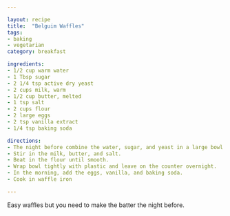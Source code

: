 ```yaml
---

layout: recipe
title:  "Belguim Waffles"
tags: 
- baking
- vegetarian
category: breakfast

ingredients:
- 1/2 cup warm water
- 1 Tbsp sugar
- 2 1/4 tsp active dry yeast
- 2 cups milk, warm
- 1/2 cup butter, melted
- 1 tsp salt
- 2 cups flour
- 2 large eggs
- 2 tsp vanilla extract
- 1/4 tsp baking soda

directions:
- The night before combine the water, sugar, and yeast in a large bowl and let sit for 10 minutes or until foamy. 
- Stir in the milk, butter, and salt. 
- Beat in the flour until smooth.
- Wrap bowl tightly with plastic and leave on the counter overnight. 
- In the morning, add the eggs, vanilla, and baking soda.
- Cook in waffle iron

---
```


Easy waffles but you need to make the batter the night before.